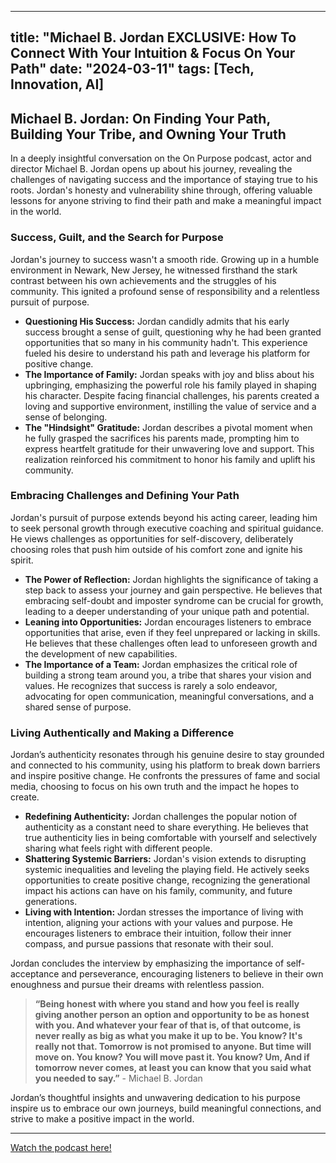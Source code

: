 
---
title: "Michael B. Jordan EXCLUSIVE: How To Connect With Your Intuition & Focus On Your Path"
date: "2024-03-11"
tags: [Tech, Innovation, AI]
---

## Michael B. Jordan: On Finding Your Path, Building Your Tribe, and Owning Your Truth

In a deeply insightful conversation on the On Purpose podcast, actor and director Michael B. Jordan opens up about his journey, revealing the challenges of navigating success and the importance of staying true to his roots. Jordan's honesty and vulnerability shine through, offering valuable lessons for anyone striving to find their path and make a meaningful impact in the world.

###  Success, Guilt, and the Search for Purpose 

Jordan's journey to success wasn't a smooth ride. Growing up in a humble environment in Newark, New Jersey, he witnessed firsthand the stark contrast between his own achievements and the struggles of his community. This ignited a profound sense of responsibility and a relentless pursuit of purpose.

* **Questioning His Success:**  Jordan candidly admits that his early success brought a sense of guilt, questioning why he had been granted opportunities that so many in his community hadn't. This experience fueled his desire to understand his path and leverage his platform for positive change.
* **The Importance of Family:** Jordan speaks with joy and bliss about his upbringing, emphasizing the powerful role his family played in shaping his character. Despite facing financial challenges, his parents created a loving and supportive environment, instilling the value of service and a sense of belonging. 
* **The "Hindsight" Gratitude:** Jordan describes a pivotal moment when he fully grasped the sacrifices his parents made, prompting him to express heartfelt gratitude for their unwavering love and support. This realization reinforced his commitment to honor his family and uplift his community.

### Embracing Challenges and Defining Your Path

Jordan's pursuit of purpose extends beyond his acting career, leading him to seek personal growth through executive coaching and spiritual guidance. He views challenges as opportunities for self-discovery, deliberately choosing roles that push him outside of his comfort zone and ignite his spirit.

* **The Power of Reflection:** Jordan highlights the significance of taking a step back to assess your journey and gain perspective. He believes that embracing self-doubt and imposter syndrome can be crucial for growth, leading to a deeper understanding of your unique path and potential.
* **Leaning into Opportunities:**  Jordan encourages listeners to embrace opportunities that arise, even if they feel unprepared or lacking in skills. He believes that these challenges often lead to unforeseen growth and the development of new capabilities. 
* **The Importance of a Team:**  Jordan emphasizes the critical role of building a strong team around you, a tribe that shares your vision and values. He recognizes that success is rarely a solo endeavor, advocating for open communication, meaningful conversations, and a shared sense of purpose.

### Living Authentically and Making a Difference

Jordan’s authenticity resonates through his genuine desire to stay grounded and connected to his community, using his platform to break down barriers and inspire positive change. He confronts the pressures of fame and social media, choosing to focus on his own truth and the impact he hopes to create.

* **Redefining Authenticity:**  Jordan challenges the popular notion of authenticity as a constant need to share everything. He believes that true authenticity lies in being comfortable with yourself and selectively sharing what feels right with different people. 
* **Shattering Systemic Barriers:** Jordan's vision extends to disrupting systemic inequalities and leveling the playing field. He actively seeks opportunities to create positive change, recognizing the generational impact his actions can have on his family, community, and future generations.
* **Living with Intention:**  Jordan stresses the importance of living with intention, aligning your actions with your values and purpose. He encourages listeners to embrace their intuition, follow their inner compass, and pursue passions that resonate with their soul.

Jordan concludes the interview by emphasizing the importance of self-acceptance and perseverance, encouraging listeners to believe in their own enoughness and pursue their dreams with relentless passion. 

> **“Being honest with where you stand and how you feel is really giving another person an option and opportunity to be as honest with you. And whatever your fear of that is, of that outcome, is never really as big as what you make it up to be. You know? It's really not that. Tomorrow is not promised to anyone. But time will move on. You know? You will move past it. You know? Um, And if tomorrow never comes, at least you can know that you said what you needed to say.”** - Michael B. Jordan

Jordan’s thoughtful insights and unwavering dedication to his purpose inspire us to embrace our own journeys, build meaningful connections, and strive to make a positive impact in the world.

---
        




<a href="https://youtube.com/watch?v=FlibCSZ93gM" target="_blank">Watch the podcast here!</a>
